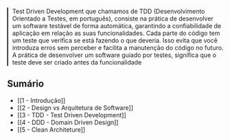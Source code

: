 
<p style="border-left: 2px solid black; padding-left: 10px;">Test Driven Development que chamamos de TDD (Desenvolvimento Orientado a Testes, em português), consiste na prática de desenvolver um software testável de forma automática, garantindo a confiabilidade de aplicação em relação as suas funcionalidades. Cada parte do código tem um teste que verifica se está fazendo o que deveria. Isso evita que você introduza erros sem perceber e facilita a manutenção do código no futuro. A prática de desenvolver um software guiado por testes, significa que o teste deve ser criado antes da funcionalidade </p>


## Sumário

- [[1 - Introdução]]
- [[2 - Design vs Arquitetura de Software]]
- [[3 - TDD - Test Driven Development]]
- [[4 - DDD - Domain Driven Design]]
- [[5 - Clean Architeture]]